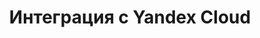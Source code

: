 ---
title: Интеграция с Yandex Cloud
permalink: ru/admin/integrations/public/yandex/yandex-integration.html
lang: ru
---